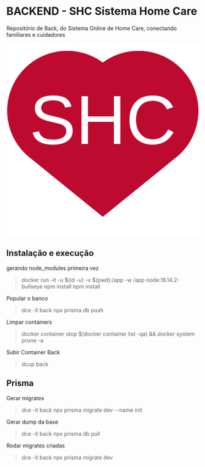 
# BACKEND - SHC Sistema Home Care

Repositório de Back, do Sistema Online de Home Care, conectando familiares e cuidadores


![Alt text](img/logo.svg)

## Instalação e execução

gerando node_modules primeira vez
> docker run -it -u $(id -u) -v $(pwd):/app -w /app node:16.14.2-bullseye npm install
> npm install

Popular o banco
> dce -it back npx prisma db push

Limpar containers

> docker container stop $(docker container list -qa) && docker system prune -a

Subir Container Back
> dcup back


## Prisma

Gerar migrates
> dce -it back npx prisma migrate dev --name init

Gerar dump da base
> dce -it back npx prisma db pull

Rodar migrates criadas
> dce -it back npx prisma migrate dev